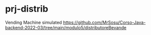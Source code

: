 # prj-distrib

Vending Machine simulated
https://github.com/MrSosu/Corso-Java-backend-2022-03/tree/main/modulo5/distributoreBevande
